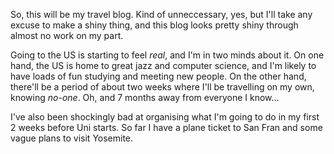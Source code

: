 So, this will be my travel blog. Kind of unneccessary, yes, but I'll take any excuse to make a shiny thing, and this blog looks pretty shiny through almost no work on my part.

Going to the US is starting to feel *real*, and I'm in two minds about it. On one hand, the US is home to great jazz and computer science, and I'm likely to have loads of fun studying and meeting new people. On the other hand, there'll be a period of about two weeks where I'll be travelling on my own, knowing *no-one*. Oh, and 7 months away from everyone I know...

I've also been shockingly bad at organising what I'm going to do in my first 2 weeks before Uni starts. So far I have a plane ticket to San Fran and some vague plans to visit Yosemite.
